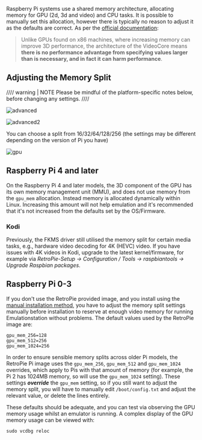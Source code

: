 
Raspberry Pi systems use a shared memory architecture, allocating memory for GPU (2d, 3d and video) and CPU tasks. It is possible to manually set this allocation, however there is typically no reason to adjust it as the defaults are correct. As per the [official documentation](https://www.raspberrypi.org/documentation/computers/config_txt.html#memory-options):
> Unlike GPUs found on x86 machines, where increasing memory can improve 3D performance, the architecture of the VideoCore means **there is no performance advantage from specifying values larger than is necessary, and in fact it can harm performance**.

## Adjusting the Memory Split

//// warning | NOTE
Please be mindful of the platform-specific notes below, before changing any settings.
////

![advanced](https://cloud.githubusercontent.com/assets/10035308/10713851/061f690e-7a93-11e5-9ed1-86981e7c9325.png)

![advanced2](https://cloud.githubusercontent.com/assets/10035308/10713853/290b82cc-7a93-11e5-92ec-0b94aaa60185.png)

You can choose a split from 16/32/64/128/256 (the settings may be different depending on the version of Pi you have)

![gpu](https://cloud.githubusercontent.com/assets/10035308/10713855/53c539b8-7a93-11e5-9016-2117e8a890ad.png)

## Raspberry Pi 4 and later

On the Raspberry Pi 4 and later models, the 3D component of the GPU has its own memory management unit (MMU), and does not use memory from the `gpu_mem` allocation. Instead memory is allocated dynamically within Linux. Increasing this amount will not help emulation and it's recommended that it's not increased from the defaults set by the OS/Firmware.

### Kodi

Previously, the FKMS driver still utilised the memory split for certain media tasks, e.g., hardware video decoding for 4K (HEVC) video. If you have issues with 4K videos in Kodi, upgrade to the latest kernel/firmware, for example via _RetroPie-Setup -> Configuration / Tools -> raspbiantools -> Upgrade Raspbian packages_.

## Raspberry Pi 0-3

If you don't use the RetroPie provided image, and you install using the [manual installation method](Manual-Installation), you have to adjust the memory split settings manually before installation to reserve at enough video memory for running Emulationstation without problems. The default values used by the RetroPie image are:
~~~~
gpu_mem_256=128
gpu_mem_512=256
gpu_mem_1024=256
~~~~

In order to ensure sensible memory splits across older Pi models, the RetroPie Pi image uses the `gpu_mem_256`, `gpu_mem_512` and `gpu_mem_1024` overrides, which apply to Pis with that amount of memory (for example, the Pi 2 has 1024MB memory, so will use the `gpu_mem_1024` setting). These settings **_override_** the `gpu_mem` setting, so if you still want to adjust the memory split, you will have to manually edit `/boot/config.txt` and adjust the relevant value, or delete the lines entirely. 

These defaults should be adequate, and you can test via observing the GPU memory usage whilst an emulator is running. A complex display of the GPU memory usage can be viewed with:
~~~
sudo vcdbg reloc
~~~
